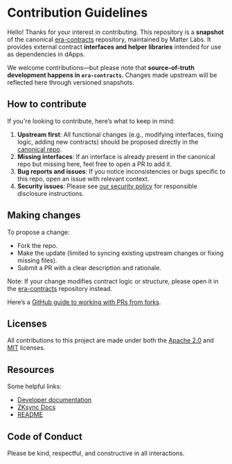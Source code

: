 # Contribution Guidelines

Hello! Thanks for your interest in contributing. This repository is a **snapshot** of the canonical [era-contracts](https://github.com/matter-labs/era-contracts) repository, maintained by Matter Labs. It provides external contract **interfaces and helper libraries** intended for use as dependencies in dApps.

We welcome contributions—but please note that **source-of-truth development happens in `era-contracts`**. Changes made upstream will be reflected here through versioned snapshots.

## How to contribute

If you're looking to contribute, here’s what to keep in mind:

1. **Upstream first**: All functional changes (e.g., modifying interfaces, fixing logic, adding new contracts) should be proposed directly in the [canonical repo](https://github.com/matter-labs/era-contracts).
2. **Missing interfaces**: If an interface is already present in the canonical repo but missing here, feel free to open a PR to add it.
3. **Bug reports and issues**: If you notice inconsistencies or bugs specific to this repo, open an issue with relevant context.
4. **Security issues**: Please see [our security policy](./github/SECURITY.md) for responsible disclosure instructions.

## Making changes

To propose a change:

- Fork the repo.
- Make the update (limited to syncing existing upstream changes or fixing missing files).
- Submit a PR with a clear description and rationale.

Note: If your change modifies contract logic or structure, please open it in the [era-contracts](https://github.com/matter-labs/era-contracts) repository instead.

Here’s a [GitHub guide to working with PRs from forks](https://docs.github.com/en/pull-requests/collaborating-with-pull-requests/proposing-changes-to-your-work-with-pull-requests/creating-a-pull-request-from-a-fork).

## Licenses

All contributions to this project are made under both the [Apache 2.0](LICENSE-APACHE) and [MIT](LICENSE-MIT) licenses.

## Resources

Some helpful links:

- [Developer documentation](https://matter-labs.github.io/zksync-contracts/latest/)
- [ZKsync Docs](https://docs.zksync.io/)
- [README](./README.md)

## Code of Conduct

Please be kind, respectful, and constructive in all interactions.

